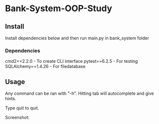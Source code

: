 # Bank-System-OOP-Study

## Install

Install dependencies below and then run main.py in bank_system folder

### Dependencies

cmd2==2.2.0 - To create CLI interface
pytest==6.2.5 - For testing
SQLAlchemy==1.4.26 - For filedatabase

## Usage

Any command can be ran with "-h". Hitting tab will autocomplete and give hints.

Type quit to quit.

Screenshot:
